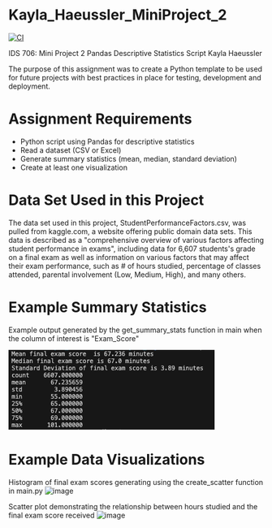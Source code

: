 # Kayla_Haeussler_MiniProject_2

[![CI](https://github.com/nogibjj/Kayla_Haeussler_MiniProject_1/actions/workflows/hello.yml/badge.svg)](https://github.com/nogibjj/Kayla_Haeussler_MiniProject_1/actions/workflows/hello.yml)


IDS 706: Mini Project 2
Pandas Descriptive Statistics Script
Kayla Haeussler

The purpose of this assignment was to create a  Python template to be used for future projects with best practices in place for testing, development and deployment.


# Assignment Requirements
- Python script using Pandas for descriptive statistics
- Read a dataset (CSV or Excel)
- Generate summary statistics (mean, median, standard deviation)
- Create at least one visualization

# Data Set Used in this Project
The data set used in this project, StudentPerformanceFactors.csv, was pulled from kaggle.com, a website offering public domain data sets. This data is described as a "comprehensive overview of various factors affecting student performance in exams", including data for 6,607 students's grade on a final exam as well as information on various factors that may affect their exam performance, such as # of hours studied, percentage of classes attended, parental involvement (Low, Medium, High), and many others.

# Example Summary Statistics
Example output generated by the get_summary_stats function in main when the column of interest is "Exam_Score"

![alt text](image.png)
# Example Data Visualizations
Histogram of final exam scores generating using the create_scatter function in main.py
![image](https://github.com/user-attachments/assets/d6db7e62-b8dc-40ee-836a-d8da33178115)

Scatter plot demonstrating the relationship between hours studied and the final exam score received
![image](https://github.com/user-attachments/assets/0f2a5520-91f0-493c-ab3f-0a6c9039799a)
